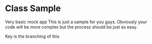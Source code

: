 # Class Sample

Very basic mock app
This is just a sample for you guys. Obviously your code will be more complex but the process should be just as easy.

Key is the branching of this
